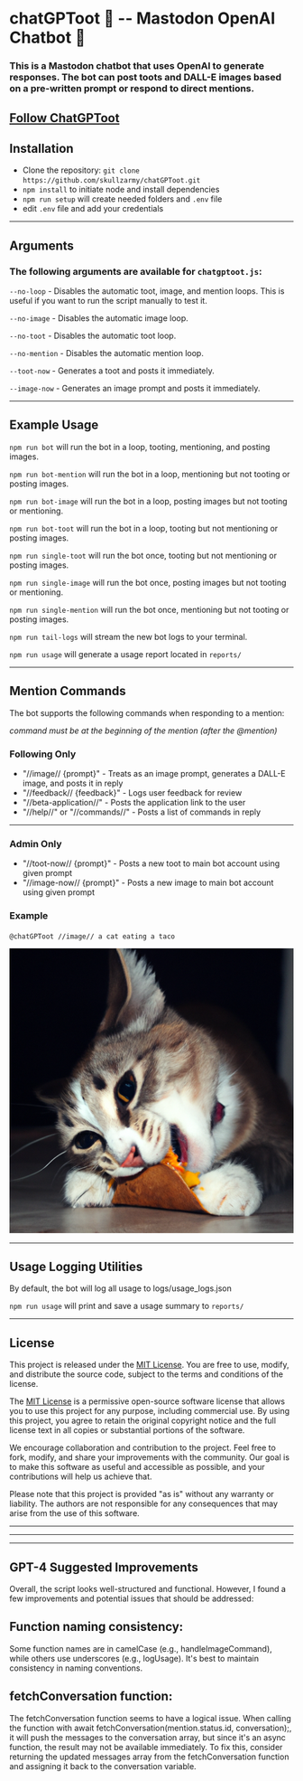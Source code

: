 # chatGPToot 🦣 -- Mastodon OpenAI Chatbot 🤖

### This is a Mastodon chatbot that uses OpenAI to generate responses. The bot can post toots and DALL-E images based on a pre-written prompt or respond to direct mentions.

## [Follow ChatGPToot](https://masto.ai/@chatGPToot)

## Installation

-   Clone the repository: `git clone https://github.com/skullzarmy/chatGPToot.git`
-   `npm install` to initiate node and install dependencies
-   `npm run setup` will create needed folders and `.env` file
-   edit `.env` file and add your credentials

---

## Arguments

### The following arguments are available for `chatgptoot.js`:

`--no-loop` - Disables the automatic toot, image, and mention loops. This is useful if you want to run the script manually to test it.

`--no-image` - Disables the automatic image loop.

`--no-toot` - Disables the automatic toot loop.

`--no-mention` - Disables the automatic mention loop.

`--toot-now` - Generates a toot and posts it immediately.

`--image-now` - Generates an image prompt and posts it immediately.

---

## Example Usage

`npm run bot` will run the bot in a loop, tooting, mentioning, and posting images.

`npm run bot-mention` will run the bot in a loop, mentioning but not tooting or posting images.

`npm run bot-image` will run the bot in a loop, posting images but not tooting or mentioning.

`npm run bot-toot` will run the bot in a loop, tooting but not mentioning or posting images.

`npm run single-toot` will run the bot once, tooting but not mentioning or posting images.

`npm run single-image` will run the bot once, posting images but not tooting or mentioning.

`npm run single-mention` will run the bot once, mentioning but not tooting or posting images.

`npm run tail-logs` will stream the new bot logs to your terminal.

`npm run usage` will generate a usage report located in `reports/`

---

## Mention Commands

The bot supports the following commands when responding to a mention:

_command must be at the beginning of the mention (after the @mention)_

### Following Only

-   "//image// {prompt}" - Treats as an image prompt, generates a DALL-E image, and posts it in reply
-   "//feedback// {feedback}" - Logs user feedback for review
-   "//beta-application//" - Posts the application link to the user
-   "//help//" or "//commands//" - Posts a list of commands in reply

---

### Admin Only

-   "//toot-now// {prompt}" - Posts a new toot to main bot account using given prompt
-   "//image-now// {prompt}" - Posts a new image to main bot account using given prompt

### Example

`@chatGPToot //image// a cat eating a taco`

![a cat eating a taco](static/taco_cat.png "indeed, a cat eating a taco.")

---

## Usage Logging Utilities

By default, the bot will log all usage to logs/usage_logs.json

`npm run usage` will print and save a usage summary to `reports/`

---

## License

This project is released under the [MIT License](LICENSE.txt). You are free to use, modify, and distribute the source code, subject to the terms and conditions of the license.

The [MIT License](LICENSE.txt) is a permissive open-source software license that allows you to use this project for any purpose, including commercial use. By using this project, you agree to retain the original copyright notice and the full license text in all copies or substantial portions of the software.

We encourage collaboration and contribution to the project. Feel free to fork, modify, and share your improvements with the community. Our goal is to make this software as useful and accessible as possible, and your contributions will help us achieve that.

Please note that this project is provided "as is" without any warranty or liability. The authors are not responsible for any consequences that may arise from the use of this software.

---

---

---

## GPT-4 Suggested Improvements

Overall, the script looks well-structured and functional. However, I found a few improvements and potential issues that should be addressed:

## Function naming consistency:

Some function names are in camelCase (e.g., handleImageCommand), while others use underscores (e.g., logUsage). It's best to maintain consistency in naming conventions.

## fetchConversation function:

The fetchConversation function seems to have a logical issue. When calling the function with await fetchConversation(mention.status.id, conversation);, it will push the messages to the conversation array, but since it's an async function, the result may not be available immediately. To fix this, consider returning the updated messages array from the fetchConversation function and assigning it back to the conversation variable.
